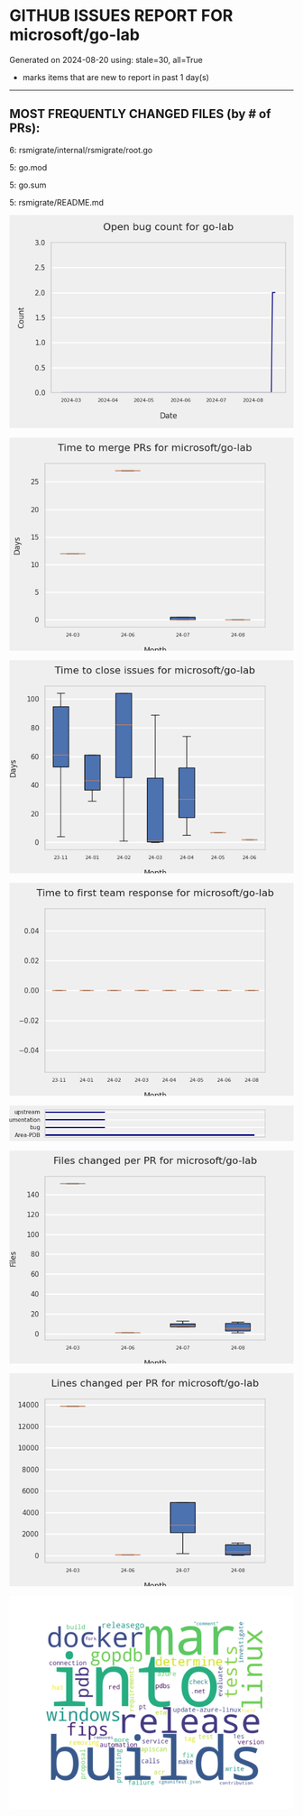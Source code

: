 
# GITHUB ISSUES REPORT FOR microsoft/go-lab


Generated on 2024-08-20 using: stale=30, all=True


* marks items that are new to report in past 1 day(s)


---





## MOST FREQUENTLY CHANGED FILES (by # of PRs):

  6: rsmigrate/internal/rsmigrate/root.go


  5: go.mod


  5: go.sum


  5: rsmigrate/README.md


![](bugcount.png)

![](time_to_merge_prs.png)

![](time_to_close_issues.png)

![](time_to_first_response.png)

![](label_frequencies.png)

![](files_changed_per_pr.png)

![](lines_changed_per_pr.png)

![](termcloud.png)